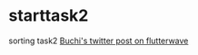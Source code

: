 # starttask2
sorting task2
[Buchi's twitter post on flutterwave](https://twitter.com/nwokentahbuchi/status/1164473990037102593?s=19)
